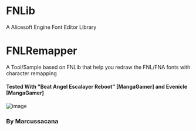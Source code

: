 # FNLib
 A Alicesoft Engine Font Editor Library

# FNLRemapper
A Tool/Sample based on FNLib that help you redraw the FNL/FNA fonts with character remapping

#### Tested With "Beat Angel Escalayer Reboot" [MangaGamer] and Evenicle [MangaGamer]
![image](https://user-images.githubusercontent.com/10576957/84716555-d2a93780-af49-11ea-8cc5-75b5b4f6ea65.png)



### By Marcussacana
